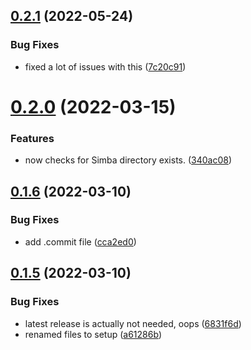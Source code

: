 ## [0.2.1](https://github.com/Torwent/wasp-setup/compare/v0.2.0...v0.2.1) (2022-05-24)


### Bug Fixes

* fixed a lot of issues with this ([7c20c91](https://github.com/Torwent/wasp-setup/commit/7c20c912724ca776d11168b0da55562f784557f5))



# [0.2.0](https://github.com/Torwent/wasp-setup/compare/v0.1.6...v0.2.0) (2022-03-15)


### Features

* now checks for Simba directory exists. ([340ac08](https://github.com/Torwent/wasp-setup/commit/340ac08607d68381d252ee4f73795e94fce1a9e0))



## [0.1.6](https://github.com/Torwent/wasp-setup/compare/v0.1.5...v0.1.6) (2022-03-10)


### Bug Fixes

* add .commit file ([cca2ed0](https://github.com/Torwent/wasp-setup/commit/cca2ed07082645e35a60ed239785f01a9c8691f3))



## [0.1.5](https://github.com/Torwent/wasp-setup/compare/v0.1.4...v0.1.5) (2022-03-10)


### Bug Fixes

* latest release is actually not needed, oops ([6831f6d](https://github.com/Torwent/wasp-setup/commit/6831f6d6c02d629137802ba054be39c6f193b7d0))
* renamed files to setup ([a61286b](https://github.com/Torwent/wasp-setup/commit/a61286b0810aa40b4d7ebf1be30f98faeab2f047))



